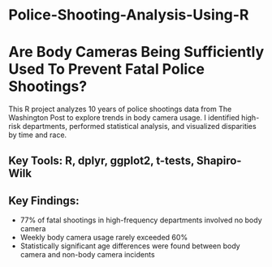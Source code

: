 # Police-Shooting-Analysis-Using-R
# Are Body Cameras Being Sufficiently Used To Prevent Fatal Police Shootings?

This R project analyzes 10 years of police shootings data from The Washington Post to explore trends in body camera usage. I identified high-risk departments, performed statistical analysis, and visualized disparities by time and race.

## Key Tools: R, dplyr, ggplot2, t-tests, Shapiro-Wilk
## Key Findings:
- 77% of fatal shootings in high-frequency departments involved no body camera
- Weekly body camera usage rarely exceeded 60%
- Statistically significant age differences were found between body camera and non-body camera incidents


